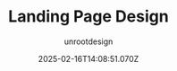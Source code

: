 ---
title: "Landing Page Design"
author: "unrootdesign"
date: "2025-02-16T14:08:51.070Z"
draft: false
type: "post"
layout: "single"
categories: [""]
tags: [""]
source: "X"
source_link: "https://x.com/unrootdesign/status/1856140624040275992"
media: "/uploads/x.com_GcJWDL6WkAAWxQa.jpg"
media_type: "image"

social:
  commentary: ""
  scheduledFor: null
  status: "draft"
---